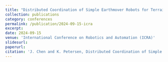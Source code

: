 ```yaml
---
title: "Distributed Coordination of Simple Earthmover Robots for Terrain Modification (Under Review)"
collection: publications
category: conferences
permalink: /publication/2024-09-15-icra
excerpt: 
date: 2024-09-15
venue: 'International Conference on Robotics and Automation (ICRA)'
slidesurl: 
paperurl: 
citation: 'J. Chen and K. Petersen, Distributed Coordination of Simple Earthmover Robots for Terrain Modification, International Conference on Robotics and Automation (ICRA), 2025.'
---
```



